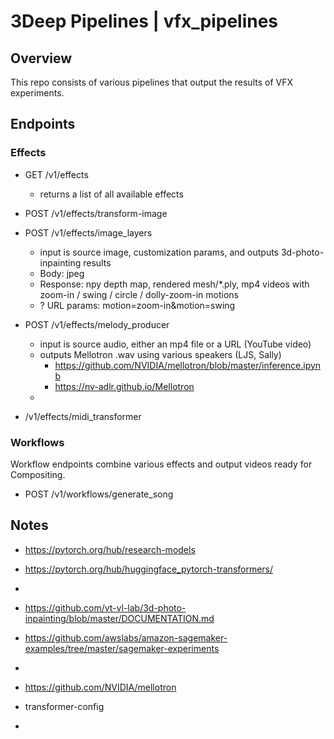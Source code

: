 # 3Deep Pipelines | vfx_pipelines

## Overview

This repo consists of various pipelines that output the results of VFX experiments.

## Endpoints

### Effects

- GET /v1/effects
    - returns a list of all available effects

- POST /v1/effects/transform-image

- POST /v1/effects/image_layers
    - input is source image, customization params, and outputs 3d-photo-inpainting results
    - Body: jpeg
    - Response: npy depth map, rendered mesh/*.ply, mp4 videos with zoom-in / swing / circle / dolly-zoom-in motions
    - ? URL params: motion=zoom-in&motion=swing

- POST /v1/effects/melody_producer
    - input is source audio, either an mp4 file or a URL (YouTube video) 
    - outputs Mellotron .wav using various speakers (LJS, Sally)
        - https://github.com/NVIDIA/mellotron/blob/master/inference.ipynb
        - https://nv-adlr.github.io/Mellotron
    - 

- /v1/effects/midi_transformer

### Workflows

Workflow endpoints combine various effects and output videos ready for Compositing. 

- POST /v1/workflows/generate_song

## Notes

- https://pytorch.org/hub/research-models
- https://pytorch.org/hub/huggingface_pytorch-transformers/
-
- https://github.com/vt-vl-lab/3d-photo-inpainting/blob/master/DOCUMENTATION.md
- https://github.com/awslabs/amazon-sagemaker-examples/tree/master/sagemaker-experiments
-
- https://github.com/NVIDIA/mellotron

- transformer-config
- 